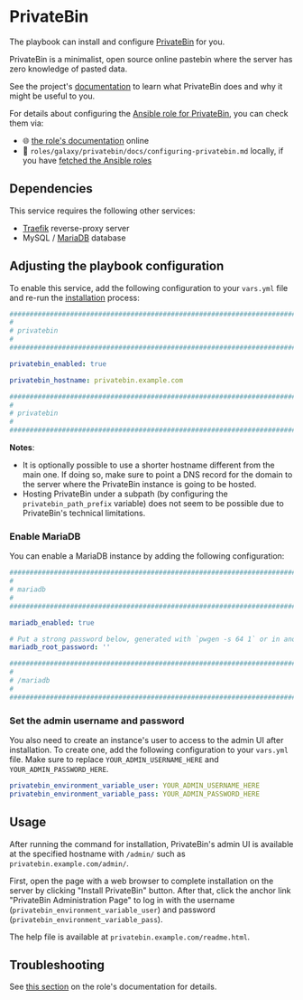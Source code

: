 <!--
SPDX-FileCopyrightText: 2020 - 2024 MDAD project contributors
SPDX-FileCopyrightText: 2020 - 2024 Slavi Pantaleev
SPDX-FileCopyrightText: 2020 Aaron Raimist
SPDX-FileCopyrightText: 2020 Chris van Dijk
SPDX-FileCopyrightText: 2020 Dominik Zajac
SPDX-FileCopyrightText: 2020 Mickaël Cornière
SPDX-FileCopyrightText: 2022 François Darveau
SPDX-FileCopyrightText: 2022 Julian Foad
SPDX-FileCopyrightText: 2022 Warren Bailey
SPDX-FileCopyrightText: 2023 Antonis Christofides
SPDX-FileCopyrightText: 2023 Felix Stupp
SPDX-FileCopyrightText: 2023 Julian-Samuel Gebühr
SPDX-FileCopyrightText: 2023 Pierre 'McFly' Marty
SPDX-FileCopyrightText: 2024 - 2025 Suguru Hirahara

SPDX-License-Identifier: AGPL-3.0-or-later
-->

# PrivateBin

The playbook can install and configure [PrivateBin](https://privatebin.info) for you.

PrivateBin is a minimalist, open source online pastebin where the server has zero knowledge of pasted data.

See the project's [documentation](https://github.com/PrivateBin/PrivateBin/tree/master/doc) to learn what PrivateBin does and why it might be useful to you.

For details about configuring the [Ansible role for PrivateBin](https://codeberg.org/acioustick/ansible-role-privatebin), you can check them via:
- 🌐 [the role's documentation](https://codeberg.org/acioustick/ansible-role-privatebin/src/branch/master/docs/configuring-privatebin.md) online
- 📁 `roles/galaxy/privatebin/docs/configuring-privatebin.md` locally, if you have [fetched the Ansible roles](../installing.md)

## Dependencies

This service requires the following other services:

- [Traefik](traefik.md) reverse-proxy server
- MySQL / [MariaDB](mariadb.md) database

## Adjusting the playbook configuration

To enable this service, add the following configuration to your `vars.yml` file and re-run the [installation](../installing.md) process:

```yaml
########################################################################
#                                                                      #
# privatebin                                                           #
#                                                                      #
########################################################################

privatebin_enabled: true

privatebin_hostname: privatebin.example.com

########################################################################
#                                                                      #
# privatebin                                                           #
#                                                                      #
########################################################################
```

**Notes**:
- It is optionally possible to use a shorter hostname different from the main one. If doing so, make sure to point a DNS record for the domain to the server where the PrivateBin instance is going to be hosted.
- Hosting PrivateBin under a subpath (by configuring the `privatebin_path_prefix` variable) does not seem to be possible due to PrivateBin's technical limitations.

### Enable MariaDB

You can enable a MariaDB instance by adding the following configuration:

```yaml
########################################################################
#                                                                      #
# mariadb                                                              #
#                                                                      #
########################################################################

mariadb_enabled: true

# Put a strong password below, generated with `pwgen -s 64 1` or in another way
mariadb_root_password: ''

########################################################################
#                                                                      #
# /mariadb                                                             #
#                                                                      #
########################################################################
```

### Set the admin username and password

You also need to create an instance's user to access to the admin UI after installation. To create one, add the following configuration to your `vars.yml` file. Make sure to replace `YOUR_ADMIN_USERNAME_HERE` and `YOUR_ADMIN_PASSWORD_HERE`.

```yaml
privatebin_environment_variable_user: YOUR_ADMIN_USERNAME_HERE
privatebin_environment_variable_pass: YOUR_ADMIN_PASSWORD_HERE
```

## Usage

After running the command for installation, PrivateBin's admin UI is available at the specified hostname with `/admin/` such as `privatebin.example.com/admin/`.

First, open the page with a web browser to complete installation on the server by clicking "Install PrivateBin" button. After that, click the anchor link "PrivateBin Administration Page" to log in with the username (`privatebin_environment_variable_user`) and password (`privatebin_environment_variable_pass`).

The help file is available at `privatebin.example.com/readme.html`.

## Troubleshooting

See [this section](https://codeberg.org/acioustick/ansible-role-privatebin/src/branch/master/docs/configuring-privatebin.md#troubleshooting) on the role's documentation for details.
